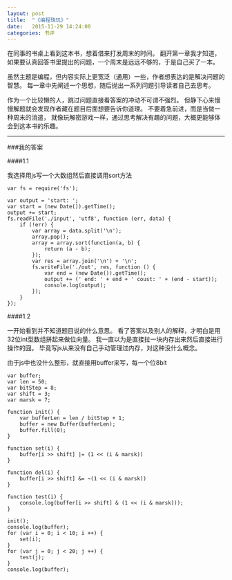 ```yaml
---
layout: post
title:  "《编程珠玑》"
date:   2015-11-29 14:24:00
categories: 书评
---
```


在同事的书桌上看到这本书，想着借来打发周末的时间。
翻开第一章我才知道，如果要认真回答书里提出的问题，一个周末是远远不够的，于是自己买了一本。

虽然主题是编程，但内容实际上更宽泛（通用）一些，作者想表达的是解决问题的智慧。
每一章中先阐述一个思想，随后抛出一系列问题引导读者自己去思考。

作为一个比较懒的人，跳过问题直接看答案的冲动不可谓不强烈。
但静下心来慢慢解题就会发现作者藏在题目后面想要告诉你道理。
不要着急前进，而是当做一种周末的消遣，
就像玩解密游戏一样，通过思考解决有趣的问题，大概更能够体会到这本书的乐趣。

-----------

###我的答案

####1.1

我选择用js写一个大数组然后直接调用sort方法

    var fs = require('fs');

    var output = 'start: ';
    var start = (new Date()).getTime();
    output += start;
    fs.readFile('./input', 'utf8', function (err, data) {
        if (!err) {
            var array = data.split('\n');
            array.pop();
            array = array.sort(function(a, b) {
                return (a - b);
            });
            var res = array.join('\n') + '\n';
            fs.writeFile('./out', res, function () {
                var end = (new Date()).getTime();
                output += (' end: ' + end + ' coust: ' + (end - start));
                console.log(output);
            });
        }
    });

####1.2

一开始看到并不知道题目说的什么意思。
看了答案以及别人的解释，才明白是用32位int型数组拼起来做位向量。
我一直以为是直接拉一块内存出来然后直接进行操作的囧。
毕竟写js从来没有自己手动管理过内存，对这种没什么概念。

由于js中也没什么整形，就直接用buffer来写，每一个位8bit

    var buffer;
    var len = 50;
    var bitStep = 8;
    var shift = 3;
    var marsk = 7;

    function init() {
        var bufferLen = len / bitStep + 1;
        buffer = new Buffer(bufferLen);
        buffer.fill(0);
    }

    function set(i) {
        buffer[i >> shift] |= (1 << (i & marsk))
    }

    function del(i) {
        buffer[i >> shift] &= ~(1 << (i & marsk))
    }

    function test(i) {
        console.log(buffer[i >> shift] & (1 << (i & marsk)));
    }

    init();
    console.log(buffer);
    for (var i = 0; i < 10; i ++) {
        set(i);
    }
    for (var j = 0; j < 20; j ++) {
        test(j);
    }
    console.log(buffer);


